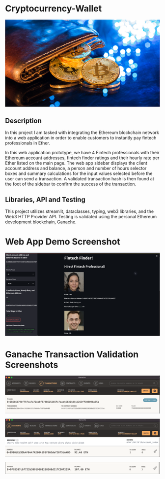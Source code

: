 # Cryptocurrency-Wallet

![An image shows a wallet with bitcoin.](Images/19-4-challenge-image.png)

## Description
In this project I am tasked with integrating the Ethereum blockchain network into a web application in order to enable customers to instantly pay fintech professionals in Ether.

In this web application prototype, we have 4 Fintech professionals with their Ethereum account addresses, fintech finder ratings and their hourly rate per Ether listed on the main page. The web app sidebar displays the client account address and balance, a person and number of hours selector boxes and summary calculations for the input values selected before the user can send a transaction. A validated transaction hash is then found at the foot of the sidebar to confirm the success of the transaction.

## Libraries, API and Testing

This project utilizes streamlit, dataclasses, typing, web3 libraries, and the Web3 HTTP Provider API. Testing is validated using the personal Ethereum development blockchain, Ganache.

# Web App Demo Screenshot

![Streamlit](Images/Streamlit_main.png)

# Ganache Transaction Validation Screenshots

![Ganache-transactions](Images/Ganache_transactions.png)

![Ganache-client](Images/client_account_address.png)

![Ganache-recipient](Images/recipient_account_address.png)